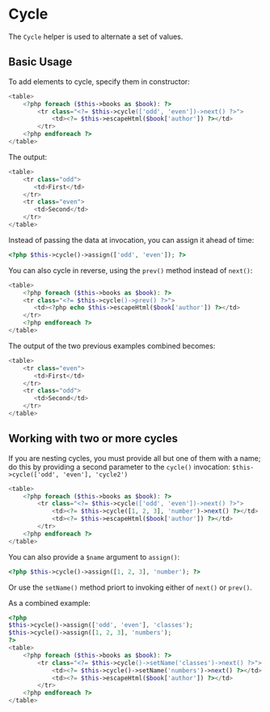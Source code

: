 # Cycle

The `Cycle` helper is used to alternate a set of values.

## Basic Usage

To add elements to cycle, specify them in constructor:

```php
<table>
    <?php foreach ($this->books as $book): ?>
        <tr class="<?= $this->cycle(['odd', 'even'])->next() ?>">
            <td><?= $this->escapeHtml($book['author']) ?></td>
        </tr>
    <?php endforeach ?>
</table>
```

The output:

```php
<table>
    <tr class="odd">
       <td>First</td>
    </tr>
    <tr class="even">
       <td>Second</td>
    </tr>
</table>
```

Instead of passing the data at invocation, you can assign it ahead of time:

```php
<?php $this->cycle()->assign(['odd', 'even']); ?>
```

You can also cycle in reverse, using the `prev()` method instead of `next()`:

```php
<table>
    <?php foreach ($this->books as $book): ?>
    <tr class="<?= $this->cycle()->prev() ?>">
       <td><?php echo $this->escapeHtml($book['author']) ?></td>
    </tr>
    <?php endforeach ?>
</table>
```

The output of the two previous examples combined becomes:

```php
<table>
    <tr class="even">
       <td>First</td>
    </tr>
    <tr class="odd">
       <td>Second</td>
    </tr>
</table>
```

## Working with two or more cycles

If you are nesting cycles, you must provide all but one of them with a name; do
this by providing a second parameter to the `cycle()` invocation:
`$this->cycle(['odd', 'even'], 'cycle2')`

```php
<table>
    <?php foreach ($this->books as $book): ?>
        <tr class="<?= $this->cycle(['odd', 'even'])->next() ?>">
            <td><?= $this->cycle([1, 2, 3], 'number')->next() ?></td>
            <td><?= $this->escapeHtml($book['author']) ?></td>
        </tr>
    <?php endforeach ?>
</table>
```

You can also provide a `$name` argument to `assign()`:

```php
<?php $this->cycle()->assign([1, 2, 3], 'number'); ?>
```

Or use the `setName()` method priort to invoking either of `next()` or `prev()`.

As a combined example:

```php
<?php
$this->cycle()->assign(['odd', 'even'], 'classes');
$this->cycle()->assign([1, 2, 3], 'numbers');
?>
<table>
    <?php foreach ($this->books as $book): ?>
        <tr class="<?= $this->cycle()->setName('classes')->next() ?>">
            <td><?= $this->cycle()->setName('numbers')->next() ?></td>
            <td><?= $this->escapeHtml($book['author']) ?></td>
        </tr>
    <?php endforeach ?>
</table>
```
